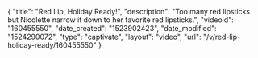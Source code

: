 {
    "title": "Red Lip, Holiday Ready!",
    "description": "Too many red lipsticks but Nicolette narrow it down to her favorite red lipsticks.",
    "videoid": "160455550",
    "date_created": "1523902423",
    "date_modified": "1524290072",
    "type": "captivate",
    "layout": "video",
    "url": "\/v\/red-lip-holiday-ready\/160455550"
}